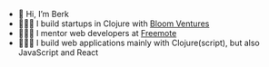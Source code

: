 - 👋 Hi, I’m Berk
- 👨🏻‍💻 I build startups in Clojure with [Bloom Ventures](https://github.com/bloomventures) 
- 👨🏻‍🏫 I mentor web developers at [Freemote](https://www.freemote.com/)
- 👨🏻‍🎨 I build web applications mainly with Clojure(script), but also JavaScript and React


<!---
berk-ozer/berk-ozer is a ✨ special ✨ repository because its `README.md` (this file) appears on your GitHub profile.
You can click the Preview link to take a look at your changes.
--->
